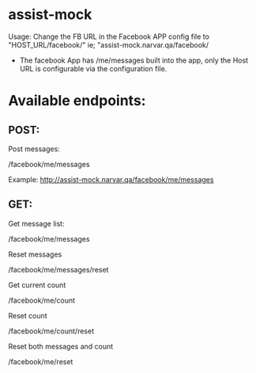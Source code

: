 # assist-mock

Usage:
Change the FB URL in the Facebook APP config file to "HOST_URL/facebook/" ie; "assist-mock.narvar.qa/facebook/

* The facebook App has /me/messages built into the app, only the Host URL is configurable via the configuration file.

# Available endpoints:

## POST:

Post messages:

/facebook/me/messages

Example: http://assist-mock.narvar.qa/facebook/me/messages

## GET: 

Get message list:

/facebook/me/messages

Reset messages

/facebook/me/messages/reset

Get current count

/facebook/me/count

Reset count

/facebook/me/count/reset

Reset both messages and count

/facebook/me/reset 
